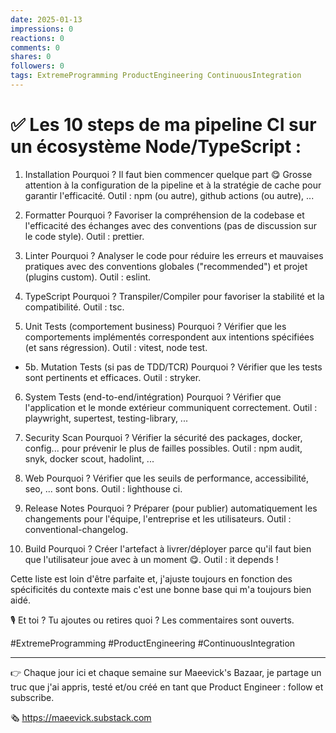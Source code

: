 ```yaml
---
date: 2025-01-13
impressions: 0
reactions: 0
comments: 0
shares: 0
followers: 0
tags: ExtremeProgramming ProductEngineering ContinuousIntegration
---
```


# ✅ Les 10 steps de ma pipeline CI sur un écosystème Node/TypeScript :

1. Installation
   Pourquoi ? Il faut bien commencer quelque part 😋
   Grosse attention à la configuration de la pipeline et à la stratégie de cache pour garantir l'efficacité.
   Outil : npm (ou autre), github actions (ou autre), ...

2. Formatter
   Pourquoi ? Favoriser la compréhension de la codebase et l'efficacité des échanges avec des conventions (pas de discussion sur le code style).
   Outil : prettier.

3. Linter
   Pourquoi ? Analyser le code pour réduire les erreurs et mauvaises pratiques avec des conventions globales ("recommended") et projet (plugins custom).
   Outil : eslint.

4. TypeScript
   Pourquoi ? Transpiler/Compiler pour favoriser la stabilité et la compatibilité.
   Outil : tsc.

5. Unit Tests (comportement business)
   Pourquoi ? Vérifier que les comportements implémentés correspondent aux intentions spécifiées (et sans régression).
   Outil : vitest, node test.

- 5b. Mutation Tests (si pas de TDD/TCR)
  Pourquoi ? Vérifier que les tests sont pertinents et efficaces.
  Outil : stryker.

6. System Tests (end-to-end/intégration)
   Pourquoi ? Vérifier que l'application et le monde extérieur communiquent correctement.
   Outil : playwright, supertest, testing-library, ...

7. Security Scan
   Pourquoi ? Vérifier la sécurité des packages, docker, config... pour prévenir le plus de failles possibles.
   Outil : npm audit, snyk, docker scout, hadolint, ...

8. Web
   Pourquoi ? Vérifier que les seuils de performance, accessibilité, seo, ... sont bons.
   Outil : lighthouse ci.

9. Release Notes
   Pourquoi ? Préparer (pour publier) automatiquement les changements pour l'équipe, l'entreprise et les utilisateurs.
   Outil : conventional-changelog.

10. Build
    Pourquoi ? Créer l'artefact à livrer/déployer parce qu'il faut bien que l'utilisateur joue avec à un moment 😋.
    Outil : it depends !

Cette liste est loin d'être parfaite et, j'ajuste toujours en fonction des spécificités du contexte mais c'est une bonne base qui m'a toujours bien aidé.

🎙️ Et toi ? Tu ajoutes ou retires quoi ? Les commentaires sont ouverts.

#ExtremeProgramming #ProductEngineering #ContinuousIntegration

---

👉 Chaque jour ici et chaque semaine sur Maeevick's Bazaar, je partage un truc que j'ai appris, testé et/ou créé en tant que Product Engineer : follow et subscribe.

🗞️ https://maeevick.substack.com
